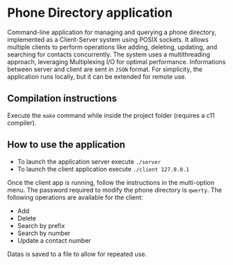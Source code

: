 # Phone Directory application
Command-line application for managing and querying a phone directory, implemented as a Client-Server system using POSIX sockets. It allows multiple clients to perform operations like adding, deleting, updating, 
and searching for contacts concurrently. The system uses a multithreading approach, leveraging Multiplexing I/O for optimal performance. Informations between server and client are sent in ```JSON``` format. 
For simplicity, the application runs locally, but it can be extended for remote use.

## Compilation instructions
Execute the ```make``` command while inside the project folder (requires a c11 compiler).

## How to use the application
- To launch the application server execute `./server`
- To launch the client application execute `./client 127.0.0.1`

Once the client app is running, follow the instructions in the multi-option menu. The password required to modify the phone directory is ```qwerty```. The following operations are available for the client:
- Add 
- Delete
- Search by prefix
- Search by number
- Update a contact number
  
Datas is saved to a file to allow for repeated use.
